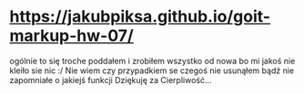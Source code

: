 # https://jakubpiksa.github.io/goit-markup-hw-07/

ogólnie to się troche poddałem i zrobiłem wszystko od nowa bo mi jakoś nie kleiło sie nic :/
Nie wiem czy przypadkiem se czegoś nie usunąłem bądź nie zapomniałe o jakiejś funkcji
Dziękuję za Cierpliwość...
